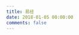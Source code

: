 ```yaml
---
title: 易经
date: 2018-01-05 00:00:00
comments: false
---
```


<script src="/yijing/易经占卜实例添加.html" target="_blank"></script>
